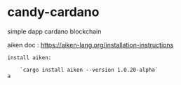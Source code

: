 # candy-cardano
simple dapp cardano blockchain


aiken doc :
    https://aiken-lang.org/installation-instructions

    install aiken:
    
        `cargo install aiken --version 1.0.20-alpha`
    a
